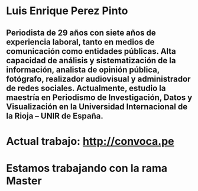 # Luis Enrique Perez Pinto
## Periodista de 29 años con siete años de experiencia laboral, tanto en medios de comunicación como entidades públicas. Alta capacidad de análisis y sistematización de la información, analista de opinión pública, fotógrafo, realizador audiovisual y administrador de redes sociales. Actualmente, estudio la maestría en Periodismo de Investigación, Datos y Visualización en la Universidad Internacional de la Rioja – UNIR de España.
# Actual trabajo: <http://convoca.pe>
# Estamos trabajando con la rama Master
